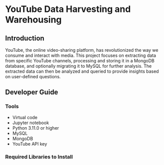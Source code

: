 # YouTube Data Harvesting and Warehousing

## Introduction
YouTube, the online video-sharing platform, has revolutionized the way we consume and interact with media. This project focuses on extracting data from specific YouTube channels, processing and storing it in a MongoDB database, and optionally migrating it to MySQL for further analysis. The extracted data can then be analyzed and queried to provide insights based on user-defined questions.

## Developer Guide

### Tools
- Virtual code
- Jupyter notebook
- Python 3.11.0 or higher
- MySQL
- MongoDB
- YouTube API key

### Required Libraries to Install
